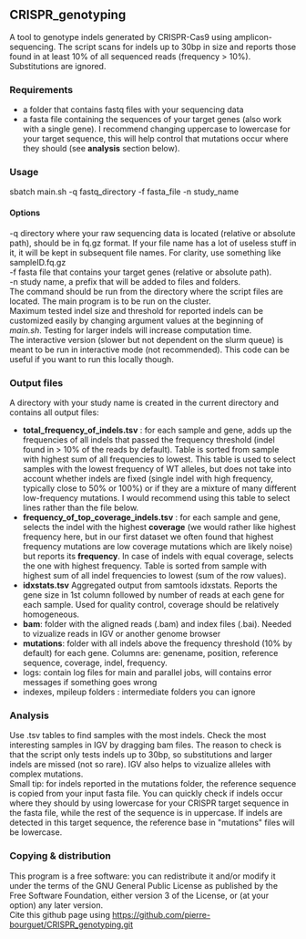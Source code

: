 ## CRISPR_genotyping
A tool to genotype indels generated by CRISPR-Cas9 using amplicon-sequencing. The script scans for indels up to 30bp in size and reports those found in at least 10% of all sequenced reads (frequency > 10%). Substitutions are ignored.

### Requirements
* a folder that contains fastq files with your sequencing data
* a fasta file containing the sequences of your target genes (also work with a single gene). I recommend changing uppercase to lowercase for your target sequence, this will help control that mutations occur where they should (see **analysis** section below).

### Usage
sbatch main.sh -q fastq_directory -f fasta_file -n study_name  
#### Options
-q directory where your raw sequencing data is located (relative or absolute path), should be in fq.gz format. If your file name has a lot of useless stuff in it, it will be kept in subsequent file names. For clarity, use something like sampleID.fq.gz  
-f fasta file that contains your target genes (relative or absolute path).  
-n study name, a prefix that will be added to files and folders.  
The command should be run from the directory where the script files are located. The main program is to be run on the cluster.  
Maximum tested indel size and threshold for reported indels can be customized easily by changing argument values at the beginning of *main.sh*. Testing for larger indels will increase computation time.  
The interactive version (slower but not dependent on the slurm queue) is meant to be run in interactive mode (not recommended). This code can be useful if you want to run this locally though.  

### Output files
A directory with your study name is created in the current directory and contains all output files:  
* **total_frequency_of_indels.tsv** : for each sample and gene, adds up the frequencies of all indels that passed the frequency threshold (indel found in > 10% of the reads by default). Table is sorted from sample with highest sum of all frequencies to lowest. This table is used to select samples with the lowest frequency of WT alleles, but does not take into account whether indels are fixed (single indel with high frequency, typically close to 50% or 100%) or if they are a mixture of many different low-frequency mutations. I would recommend using this table to select lines rather than the file below.
* **frequency_of_top_coverage_indels.tsv** : for each sample and gene, selects the indel with the highest **coverage** (we would rather like highest frequency here, but in our first dataset we often found that highest frequency mutations are low coverage mutations which are likely noise) but reports its **frequency**. In case of indels with equal coverage, selects the one with highest frequency. Table is sorted from sample with highest sum of all indel frequencies to lowest (sum of the row values).
* **idxstats.tsv** Aggregated output from samtools idxstats. Reports the gene size in 1st column followed by number of reads at each gene for each sample. Used for quality control, coverage should be relatively homogeneous.
* **bam**: folder with the aligned reads (.bam) and index files (.bai). Needed to vizualize reads in IGV or another genome browser
* **mutations**: folder with all indels above the frequency threshold (10% by default) for each gene. Columns are: genename, position, reference sequence, coverage, indel, frequency.
* logs: contain log files for main and parallel jobs, will contains error messages if something goes wrong
* indexes, mpileup folders : intermediate folders you can ignore

### Analysis
Use .tsv tables to find samples with the most indels. Check the most interesting samples in IGV by dragging bam files. The reason to check is that the script only tests indels up to 30bp, so substitutions and larger indels are missed (not so rare). IGV also helps to vizualize alleles with complex mutations.  
Small tip: for indels reported in the mutations folder, the reference sequence is copied from your input fasta file. You can quickly check if indels occur where they should by using lowercase for your CRISPR target sequence in the fasta file, while the rest of the sequence is in uppercase. If indels are detected in this target sequence, the reference base in "mutations" files will be lowercase.

### Copying & distribution
This program is a free software: you can redistribute it and/or modify it under the terms of the GNU General Public License as published by the Free Software Foundation, either version 3 of the License, or (at your option) any later version.  
Cite this github page using https://github.com/pierre-bourguet/CRISPR_genotyping.git
